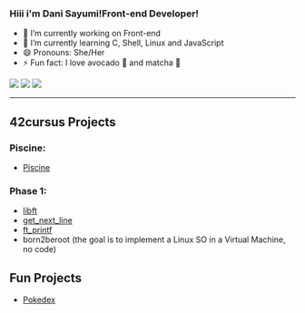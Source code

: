 ### Hiii i'm Dani Sayumi!Front-end Developer!

- 🔭 I’m currently working on Front-end 
- 🌱 I’m currently learning C, Shell, Linux and JavaScript
- 😄 Pronouns: She/Her
- ⚡ Fun fact: I love avocado 🥑 and matcha 🍵
  
<div> 
  <a href="https://www.instagram.com/dani_sayumin/" target="_blank"><img src="https://img.shields.io/badge/-Instagram-%23E4405F?style=for-the-badge&logo=instagram&logoColor=white" target="_blank"></a>
  <a href = "mailto:sayuminitta@gmail.com"><img src="https://img.shields.io/badge/-Gmail-%23333?style=for-the-badge&logo=gmail&logoColor=white" target="_blank"></a>
  <a href="https://www.linkedin.com/in/daniela-sayumi-nitta-7471741b4/" target="_blank"><img src="https://img.shields.io/badge/-LinkedIn-%230077B5?style=for-the-badge&logo=linkedin&logoColor=white" target="_blank"></a> 
  
</div>

---

## 42cursus Projects
### Piscine:
- [Piscine](https://github.com/danisayumin/Piscine42)

### Phase 1:
- [libft](https://github.com/danisayumin/libft)
- [get_next_line](https://github.com/danisayumin/get_next_line)
- [ft_printf](https://github.com/danisayumin/printf)
- born2beroot (the goal is to implement a Linux SO in a Virtual Machine, no code)

## Fun Projects
- [Pokedex](https://github.com/danisayumin/Pokedex)
